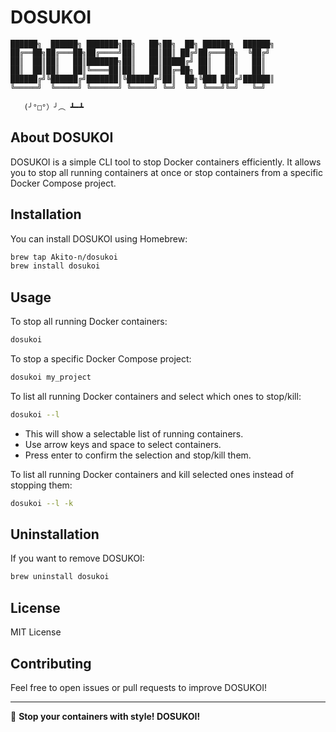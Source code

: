 # DOSUKOI

```
██████╗  ██████╗ ███████╗██╗   ██╗██╗  ██╗ ██████╗  ██████╗
██╔══██╗██╔═══██╗██╔════╝██║   ██║██║ ██╔╝██╔═══██╗  ╚██╔╝
██║  ██║██║   ██║███████╗██║   ██║█████╔╝ ██║   ██║   ██║  
██║  ██║██║   ██║╚════██║██║   ██║██╔═██╗ ██║   ██║   ██║  
██████╔╝╚██████╔╝███████║╚██████╔╝██║  ██╗╚███ ███╔╝██████║  
╚═════╝  ╚═════╝ ╚══════╝ ╚═════╝ ╚═╝  ╚═╝ ╚═══╝╚═╝   ╚═╝  

   (╯°□°）╯︵ ┻━┻  
```

## About DOSUKOI
DOSUKOI is a simple CLI tool to stop Docker containers efficiently. It allows you to stop all running containers at once or stop containers from a specific Docker Compose project.

## Installation
You can install DOSUKOI using Homebrew:

```sh
brew tap Akito-n/dosukoi
brew install dosukoi
```

## Usage
To stop all running Docker containers:
```sh
dosukoi
```

To stop a specific Docker Compose project:
```sh
dosukoi my_project
```

To list all running Docker containers and select which ones to stop/kill:
```sh
dosukoi --l
```
- This will show a selectable list of running containers.
- Use arrow keys and space to select containers.
- Press enter to confirm the selection and stop/kill them.

To list all running Docker containers and kill selected ones instead of stopping them:
```sh
dosukoi --l -k
```

## Uninstallation
If you want to remove DOSUKOI:
```sh
brew uninstall dosukoi
```

## License
MIT License

## Contributing
Feel free to open issues or pull requests to improve DOSUKOI!

---

🚀 **Stop your containers with style! DOSUKOI!**

